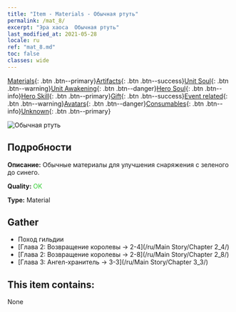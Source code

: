 ```yaml
---
title: "Item - Materials - Обычная ртуть"
permalink: /mat_8/
excerpt: "Эра хаоса  Обычная ртуть"
last_modified_at: 2021-05-28
locale: ru
ref: "mat_8.md"
toc: false
classes: wide
---
```

 [Materials](/ItemsRU/){: .btn .btn--primary}[Artifacts](/ItemsRU/Artifacts/){: .btn .btn--success}[Unit Soul](/ItemsRU/UnitSoul/){: .btn .btn--warning}[Unit Awakening](/ItemsRU/UnitAwakening/){: .btn .btn--danger}[Hero Soul](/ItemsRU/HeroSoul/){: .btn .btn--info}[Hero Skill](/ItemsRU/HeroSkill/){: .btn .btn--primary}[Gift](/ItemsRU/Gift/){: .btn .btn--success}[Event related](/ItemsRU/Events/){: .btn .btn--warning}[Avatars](/ItemsRU/Avatars/){: .btn .btn--danger}[Consumables](/ItemsRU/Consumables/){: .btn .btn--info}[Unknown](/ItemsRU/Unknown/){: .btn .btn--primary}

 ![Обычная ртуть](/images/t/i_cailiao_shuiyin1.png)

## Подробности
 **Описание:** Обычные материалы для улучшения снаряжения c зеленого до синего.

 **Quality:** <span style="color: #32CD32">OK</span>

 **Type:** Material

## Gather

*    Поход гильдии 
*    [Глава 2: Возвращение королевы -> 2-4](/ru/Main Story/Chapter 2_4/) 
*    [Глава 2: Возвращение королевы -> 2-8](/ru/Main Story/Chapter 2_8/) 
*    [Глава 3: Ангел-хранитель -> 3-3](/ru/Main Story/Chapter 3_3/) 

## This item contains:

  None

